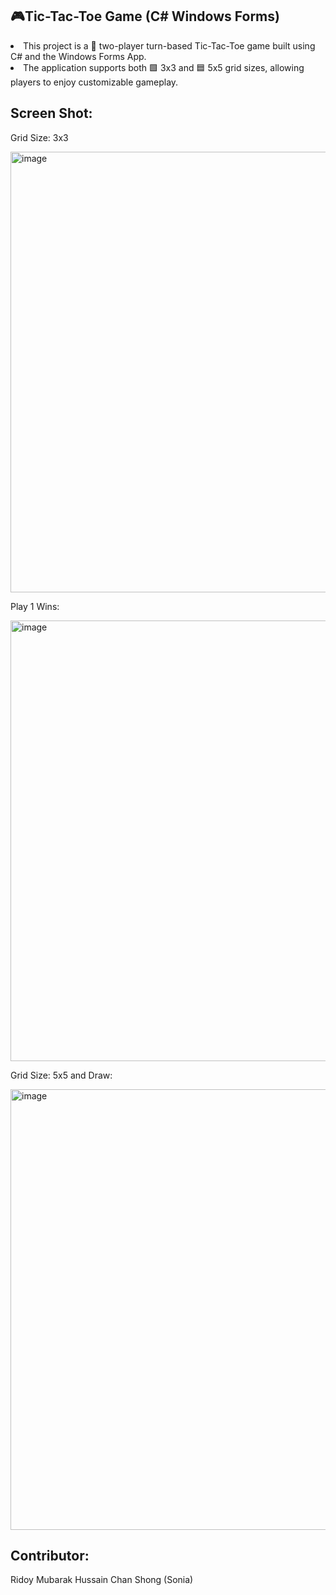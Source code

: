 ## 🎮Tic-Tac-Toe Game (C# Windows Forms)
<li>This project is a 👫 two-player turn-based Tic-Tac-Toe game built using C# and the Windows Forms App.</li>
<li>The application supports both 🟩 3x3 and 🟦 5x5 grid sizes, allowing players to enjoy customizable gameplay.</li>

## Screen Shot:
<p>Grid Size: 3x3</p>
<img width="705" alt="image" src="https://github.com/user-attachments/assets/a28576c7-3f91-4799-adf5-fbfe1d2ba8b6"/>
</br>
<p>Play 1 Wins:</p>
<img width="705" alt="image" src="https://github.com/user-attachments/assets/8ac743fd-ecc7-4744-aeee-ba8936240977"/>
</br>
<p>Grid Size: 5x5 and Draw:</p>
<img width="705" alt="image" src="https://github.com/user-attachments/assets/5450e630-4ca7-4858-a666-9de6d0b325db"/>

## Contributor:
Ridoy Mubarak Hussain
Chan Shong (Sonia)
